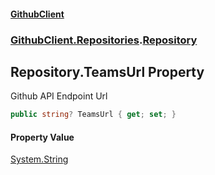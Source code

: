 #### [GithubClient](index.md 'index')
### [GithubClient.Repositories](GithubClient.Repositories.md 'GithubClient.Repositories').[Repository](GithubClient.Repositories.Repository.md 'GithubClient.Repositories.Repository')

## Repository.TeamsUrl Property

Github API Endpoint Url

```csharp
public string? TeamsUrl { get; set; }
```

#### Property Value
[System.String](https://docs.microsoft.com/en-us/dotnet/api/System.String 'System.String')
